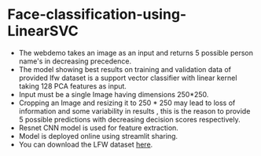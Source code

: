 # Face-classification-using-LinearSVC
* The webdemo takes an image as an input and returns 5 possible person name's in decreasing precedence.
* The model showing best results on training and validation data of provided lfw dataset is a support vector classifier with linear kernel taking 128 PCA features as input.
* Input must be a single Image having dimensions 250*250.
* Cropping an Image and resizing it to 250 * 250 may lead to loss of information and some variability in results , this is the reason to provide 5 possible predictions with decreasing decision scores respectively.
* Resnet CNN model is used for feature extraction.
* Model is deployed online using streamlit sharing.
* You can download the LFW dataset [here](http://vis-www.cs.umass.edu/lfw/lfw-funneled.tgz).

